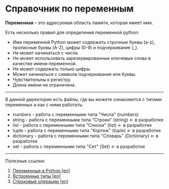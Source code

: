 # Справочник по переменным
__Переменная__ – это адресуемая область памяти, которая имеет имя.

Есть несколько правил для определения переменной python:
* Имя переменной Python может содержать строчные буквы (a-z), прописные буквы (A-Z), цифры (0-9) и подчеркивание (_).
* Не может начинаться с числа.
* Не может использовать зарезервированные ключевые слова в качестве имени переменной.
* Не может содержать только цифры.
* Может начинаться с символа подчеркивания или буквы.
* Чувствительны к регистру.
* Длина имени не ограничена.
---
В данной директории есть файлы, где вы можете ознакомится с типами переменных и как с ними работать:
* numbers - работа с переменными типа "Числа" (numbers)
* string - работа с переменными типа "Строки" (string) <- в разработке
* list - работа с переменными типа "Списки" (list) <- в разработке
* tuple - работа с переменными типа "Кортеж" (tuple) <- в разработке
* dictionary - работа с переменными типа "Словарь" (Dictionary) <- в разработке
* set - работа с переменными типа "Сет" (Set) <- в разработке
---
Полезные ссылки:
1. [Переменные в Python [en]](https://docs.python.org/3/tutorial/introduction.html)
2. [Встроенные типы [en]](https://docs.python.org/3/library/stdtypes.html)
3. [Строковые операции [en]](https://docs.python.org/3/library/string.html#string-constants)